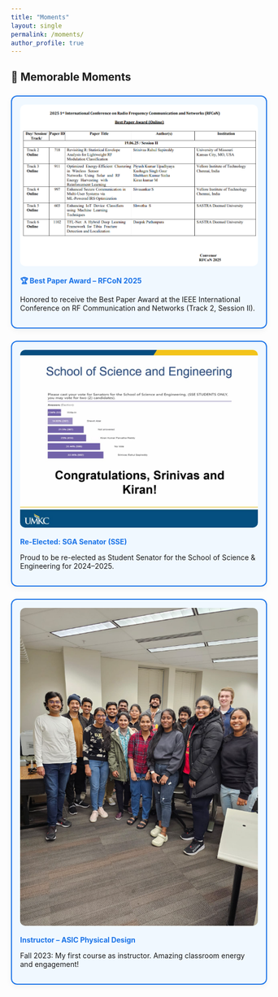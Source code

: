 ```yaml
---
title: "Moments"
layout: single
permalink: /moments/
author_profile: true
---
```


<style>
.highlight-grid {
  display: grid;
  grid-template-columns: repeat(auto-fit, minmax(320px, 1fr));
  gap: 1.5rem;
  margin-top: 1.5rem;
}

.highlight-card {
  background: #f0f8ff;
  border: 2px solid #1a73e8;
  border-radius: 12px;
  padding: 1rem;
  box-shadow: 0 4px 12px rgba(0,0,0,0.05);
  transition: 0.3s ease-in-out;
}

.highlight-card:hover {
  background: #e6f0ff;
  transform: scale(1.01);
}

.highlight-card img {
  width: 100%;
  border-radius: 10px;
  margin-bottom: 0.5rem;
  cursor: pointer;
  transition: transform 0.2s ease-in-out;
}

.highlight-card h4 {
  margin: 0.5rem 0 0.3rem;
  color: #1a73e8;
}

/* Lightbox styles */
.lightbox-overlay {
  position: fixed;
  top: 0; left: 0;
  width: 100vw; height: 100vh;
  background: rgba(0, 0, 0, 0.9);
  display: none;
  align-items: center;
  justify-content: center;
  z-index: 9999;
}

.lightbox-overlay img {
  max-width: 90%;
  max-height: 90%;
  border-radius: 12px;
  box-shadow: 0 0 20px rgba(255,255,255,0.2);
  animation: zoomIn 0.3s ease;
}

@keyframes zoomIn {
  from { transform: scale(0.9); opacity: 0; }
  to { transform: scale(1); opacity: 1; }
}
</style>

## 🎉 Memorable Moments

<div class="highlight-grid">

  <div class="highlight-card">
    <img src="/images/rfcon_award.png" alt="Best Paper Award – RFCoN 2025">
    <h4>🏆 Best Paper Award – RFCoN 2025</h4>
    <p>Honored to receive the Best Paper Award at the IEEE International Conference on RF Communication and Networks (Track 2, Session II).</p>
  </div>

  <div class="highlight-card">
    <img src="/images/sg_senator_result.png" alt="SGA Senator Re-election">
    <h4>Re-Elected: SGA Senator (SSE)</h4>
    <p>Proud to be re-elected as Student Senator for the School of Science & Engineering for 2024–2025.</p>
  </div>

  <div class="highlight-card">
    <img src="/images/asic_class_fall2023.png" alt="ASIC Teaching Photo">
    <h4>Instructor – ASIC Physical Design</h4>
    <p>Fall 2023: My first course as instructor. Amazing classroom energy and engagement!</p>
  </div>

</div>

<!-- Lightbox Container -->
<div class="lightbox-overlay" id="lightbox">
  <img id="lightbox-img" src="" alt="">
</div>

<script>
document.addEventListener("DOMContentLoaded", function () {
  const images = document.querySelectorAll(".highlight-card img");
  const lightbox = document.getElementById("lightbox");
  const lightboxImg = document.getElementById("lightbox-img");

  images.forEach(img => {
    img.addEventListener("click", () => {
      lightboxImg.src = img.src;
      lightbox.style.display = "flex";
    });
  });

  lightbox.addEventListener("click", () => {
    lightbox.style.display = "none";
    lightboxImg.src = "";
  });
});
</script>
